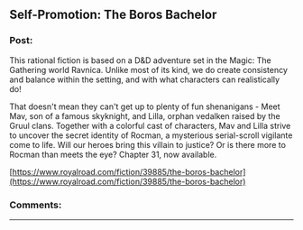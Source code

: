 ## Self-Promotion: The Boros Bachelor

### Post:

This rational fiction is based on a D&D adventure set in the Magic: The Gathering world Ravnica. Unlike most of its kind, we do create consistency and balance within the setting, and with what characters can realistically do! 

That doesn't mean they can't get up to plenty of fun shenanigans -  Meet Mav, son of a famous skyknight, and Lilla, orphan vedalken raised by the Gruul clans. Together with a colorful cast of characters, Mav and Lilla strive to uncover the secret identity of Rocman, a mysterious serial-scroll vigilante come to life. Will our heroes bring this villain to justice? Or is there more to Rocman than meets the eye? Chapter 31, now available.

[https://www.royalroad.com/fiction/39885/the-boros-bachelor](https://www.royalroad.com/fiction/39885/the-boros-bachelor)

### Comments:

---

